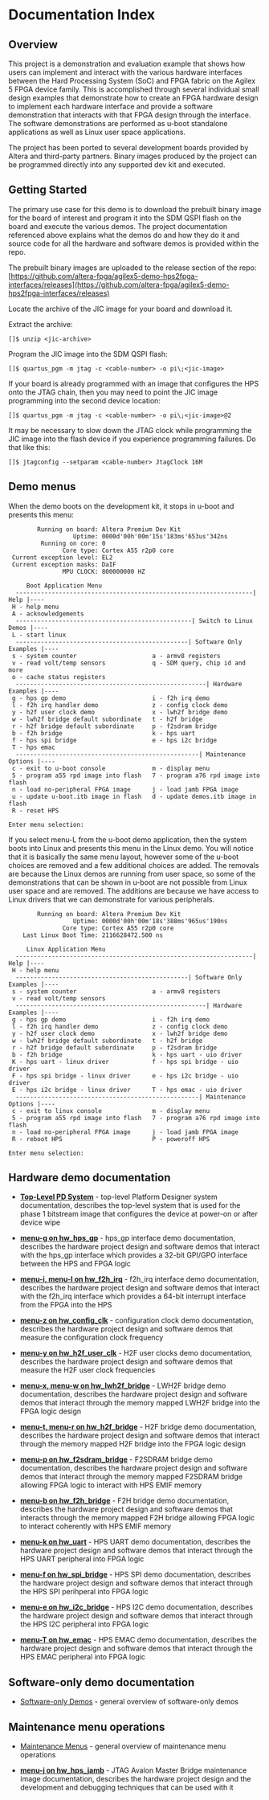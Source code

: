 # Documentation Index
<!-- SPDX-FileCopyrightText: Copyright (C) 2024 Intel Corporation -->
<!-- SPDX-License-Identifier: MIT-0 -->

## Overview

This project is a demonstration and evaluation example that shows how users can implement and interact with the various hardware interfaces between the Hard Processing System (SoC) and FPGA fabric on the Agilex 5 FPGA device family. This is accomplished through several individual small design examples that demonstrate how to create an FPGA hardware design to implement each hardware interface and provide a software demonstration that interacts with that FPGA design through the interface. The software demonstrations are performed as u-boot standalone applications as well as Linux user space applications.​

The project has been ported to several development boards provided by Altera and third-party partners. Binary images produced by the project can be programmed directly into any supported dev kit and executed.​

## Getting Started

The primary use case for this demo is to download the prebuilt binary image for the board of interest and program it into the SDM QSPI flash on the board and execute the various demos. The project documentation referenced above explains what the demos do and how they do it and source code for all the hardware and software demos is provided within the repo.

The prebuilt binary images are uploaded to the release section of the repo:\
[https://github.com/altera-fpga/agilex5-demo-hps2fpga-interfaces/releases](https://github.com/altera-fpga/agilex5-demo-hps2fpga-interfaces/releases)

Locate the archive of the JIC image for your board and download it.

Extract the archive:
```text
[]$ unzip <jic-archive>
```

Program the JIC image into the SDM QSPI flash:
```text
[]$ quartus_pgm -m jtag -c <cable-number> -o pi\;<jic-image>
```

If your board is already programmed with an image that configures the HPS onto the JTAG chain, then you may need to point the JIC image programming into the second device location:
```text
[]$ quartus_pgm -m jtag -c <cable-number> -o pi\;<jic-image>@2
```

It may be necessary to slow down the JTAG clock while programming the JIC image into the flash device if you experience programming failures. Do that like this:
```text
[]$ jtagconfig --setparam <cable-number> JtagClock 16M
```

## Demo menus

When the demo boots on the development kit, it stops in u-boot and presents this menu:

```text
        Running on board: Altera Premium Dev Kit
                  Uptime: 0000d'00h'00m'15s'183ms'653us'342ns
         Running on core: 0
               Core type: Cortex A55 r2p0 core
 Current exception level: EL2
 Current exception masks: DaIF
               MPU CLOCK: 800000000 HZ

     Boot Application Menu
  ------------------------------------------------------------------| Help |----
 H - help menu
 A - acknowledgements
  -------------------------------------------------| Switch to Linux Demos |----
 L - start linux
  ------------------------------------------------| Software Only Examples |----
 s - system counter                     a - armv8 registers
 v - read volt/temp sensors             q - SDM query, chip id and more
 o - cache status registers
  -----------------------------------------------------| Hardware Examples |----
 g - hps gp demo                        i - f2h irq demo
 l - f2h irq handler demo               z - config clock demo
 y - h2f user clock demo                x - lwh2f bridge demo
 w - lwh2f bridge default subordinate   t - h2f bridge
 r - h2f bridge default subordinate     p - f2sdram bridge
 b - f2h bridge                         k - hps uart
 f - hps spi bridge                     e - hps i2c bridge
 T - hps emac
  ---------------------------------------------------| Maintenance Options |----
 c - exit to u-boot console             m - display menu
 5 - program a55 rpd image into flash   7 - program a76 rpd image into flash
 n - load no-peripheral FPGA image      j - load jamb FPGA image
 u - update u-boot.itb image in flash   d - update demos.itb image in flash
 R - reset HPS

Enter menu selection:
```

If you select menu-L from the u-boot demo application, then the system boots into Linux and presents this menu in the Linux demo. You will notice that it is basically the same menu layout, however some of the u-boot choices are removed and a few additional choices are added. The removals are because the Linux demos are running from user space, so some of the demonstrations that can be shown in u-boot are not possible from Linux user space and are removed. The additions are because we have access to Linux drivers that we can demonstrate for various peripherals.

```text
        Running on board: Altera Premium Dev Kit
                  Uptime: 0000d'00h'00m'18s'388ms'965us'190ns
               Core type: Cortex A55 r2p0 core
    Last Linux Boot Time: 2116628472.500 ns

     Linux Application Menu
  ------------------------------------------------------------------| Help |----
 H - help menu
  ------------------------------------------------| Software Only Examples |----
 s - system counter                     a - armv8 registers
 v - read volt/temp sensors
  -----------------------------------------------------| Hardware Examples |----
 g - hps gp demo                        i - f2h irq demo
 l - f2h irq handler demo               z - config clock demo
 y - h2f user clock demo                x - lwh2f bridge demo
 w - lwh2f bridge default subordinate   t - h2f bridge
 r - h2f bridge default subordinate     p - f2sdram bridge
 b - f2h bridge                         k - hps uart - uio driver
 K - hps uart - linux driver            f - hps spi bridge - uio driver
 F - hps spi bridge - linux driver      e - hps i2c bridge - uio driver
 E - hps i2c bridge - linux driver      T - hps emac - uio driver
  ---------------------------------------------------| Maintenance Options |----
 c - exit to linux console              m - display menu
 5 - program a55 rpd image into flash   7 - program a76 rpd image into flash
 n - load no-peripheral FPGA image      j - load jamb FPGA image
 R - reboot HPS                         P - poweroff HPS

Enter menu selection:
```

## Hardware demo documentation

* [**Top-Level PD System**](02_top_pd_sys.md) - top-level Platform Designer system documentation, describes the top-level system that is used for the phase 1 bitstream image that configures the device at power-on or after device wipe

* [**menu-g on hw_hps_gp**](03_menu_g_hw_hps_gp.md) - hps_gp interface demo documentation, describes the hardware project design and software demos that interact with the hps_gp interface which provides a 32-bit GPI/GPO interface between the HPS and FPGA logic

* [**menu-i, menu-l on hw_f2h_irq**](04_menu_il_hw_f2h_irq.md) - f2h_irq interface demo documentation, describes the hardware project design and software demos that interact with the f2h_irq interface which provides a 64-bit interrupt interface from the FPGA into the HPS

* [**menu-z on hw_config_clk**](05_menu_z_hw_config_clk.md) - configuration clock demo documentation, describes the hardware project design and software demos that measure the configuration clock frequency

* [**menu-y on hw_h2f_user_clk**](06_menu_y_hw_h2f_user_clk.md) - H2F user clocks demo documentation, describes the hardware project design and software demos that measure the H2F user clock frequencies

* [**menu-x, menu-w on hw_lwh2f_bridge**](07_menu_xw_hw_lwh2f_bridge.md) - LWH2F bridge demo documentation, describes the hardware project design and software demos that interact through the memory mapped LWH2F bridge into the FPGA logic design

* [**menu-t, menu-r on hw_h2f_bridge**](08_menu_tr_hw_h2f_bridge.md) - H2F bridge demo documentation, describes the hardware project design and software demos that interact through the memory mapped H2F bridge into the FPGA logic design

* [**menu-p on hw_f2sdram_bridge**](09_menu_p_hw_f2sdram_bridge.md) - F2SDRAM bridge demo documentation, describes the hardware project design and software demos that interact through the memory mapped F2SDRAM bridge allowing FPGA logic to interact with HPS EMIF memory

* [**menu-b on hw_f2h_bridge**](10_menu_b_hw_f2h_bridge.md) - F2H bridge demo documentation, describes the hardware project design and software demos that interacts through the memory mapped F2H bridge allowing FPGA logic to interact coherently with HPS EMIF memory

* [**menu-k on hw_uart**](11_menu_k_hw_uart.md) - HPS UART demo documentation, describes the hardware project design and software demos that interact through the HPS UART peripheral into FPGA logic

* [**menu-f on hw_spi_bridge**](12_menu_f_hw_spi_bridge.md) - HPS SPI demo documentation, describes the hardware project design and software demos that interact through the HPS SPI perihperal into FPGA logic

* [**menu-e on hw_i2c_bridge**](13_menu_e_hw_i2c_bridge.md) - HPS I2C demo documentation, describes the hardware project design and software demos that interact through the HPS I2C peripheral into FPGA logic

* [**menu-T on hw_emac**](18_menu_T_hw_emac.md) - HPS EMAC demo documentation, describes the hardware project design and software demos that interact through the HPS EMAC peripheral into FPGA logic

## Software-only demo documentation

* [Software-only Demos](15_software_demos.md) - general overview of software-only demos

## Maintenance menu operations

* [Maintenance Menus](16_maintenance_menus.md) - general overview of maintenance menu operations

* [**menu-j on hw_hps_jamb**](14_menu_j_hw_hps_jamb.md) - JTAG Avalon Master Bridge maintenance image documentation, describes the hardware project design and the development and debugging techniques that can be used with it
